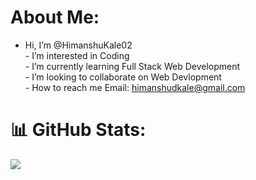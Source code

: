 # About Me:
- Hi, I’m @HimanshuKale02<br>- I’m interested in Coding<br>- I’m currently learning Full Stack Web Development<br>- I’m looking to collaborate on Web Devlopment<br>- How to reach me Email: himanshudkale@gmail.com

# 📊 GitHub Stats:

![](https://github-readme-stats.vercel.app/api/top-langs/?username=himanshukale02&theme=gotham&hide_border=true&include_all_commits=true&count_private=false&layout=compact)

<!-- Proudly created with GPRM ( https://gprm.itsvg.in ) -->
